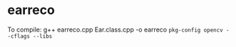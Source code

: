 # earreco
To compile:
g++ earreco.cpp Ear.class.cpp -o earreco `pkg-config opencv --cflags --libs`

